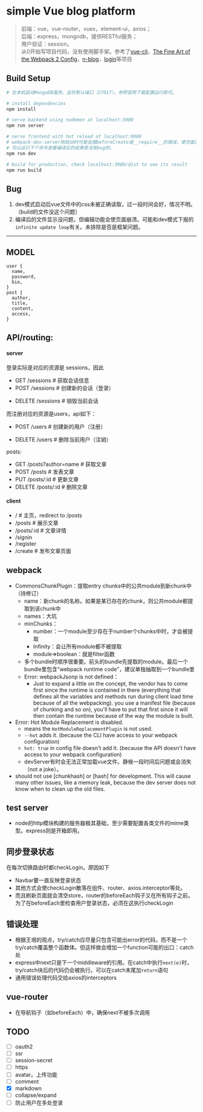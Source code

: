 # simple Vue blog platform

> 前端：vue，vue-router，vuex，element-ui，axios；  
> 后端：express，mongodb，提供RESTful服务；  
> 用户验证：session。  
> 从0开始写项目代码，没有使用脚手架。参考了[vue-cli](https://github.com/vuejs/vue-cli)，[The Fine Art of the Webpack 2 Config](https://blog.flennik.com/the-fine-art-of-the-webpack-2-config-dc4d19d7f172)，[n-blog](https://github.com/nswbmw/N-blog)，[login](https://github.com/Selvin11/login)等项目

## Build Setup

``` bash
# 在本机启动MongoDB服务，监听默认端口（27017）。参照官网下载配置运行即可。

# install dependencies
npm install

# serve backend using nodemon at localhost:3000
npm run server

# serve frontend with hot reload at localhost:9000
# webpack-dev-server刚启动时可能会报beforeCreate或__require__的错误，使页面渲染有些小问题。过会儿就好了。
# 可以运行下个命令查看编译后的结果是没有bug的。
npm run dev

# build for production, check localhost:3000/dist to see its result
npm run build
```

## Bug
1. dev模式启动后vue文件中的css未被正确读取，过一段时间会好，情况不明。（build的文件没这个问题）
2. 编译后的文件显示没问题，但编辑功能会使页面崩溃。可能和dev模式下报的`infinite update loop`有关。未排除是否是框架问题。

---
## MODEL
```
user {
  name,
  password,
  bio,
}
post {
  author,
  title,
  content,
  access,
}
```

## API/routing:
#### server
登录实际是对应的资源是 sessions，因此  
- GET /sessions # 获取会话信息
- POST /sessions # 创建新的会话（登录）
<!-- - PUT /sessions # 更新会话信息 -->
- DELETE /sessions # 销毁当前会话

而注册对应的资源是users，api如下：
<!-- - GET /users # 获取name用户的信息 -->
- POST /users # 创建新的用户（注册）
<!-- - PUT /users # 更新name用户的信息 -->
- DELETE /users # 删除当前用户（注销）

posts:
- GET /posts?author=name # 获取文章
- POST /posts # 发表文章
- PUT /posts/:id # 更新文章
- DELETE /posts/:id # 删除文章

#### client
- / # 主页，redirect to /posts
- /posts # 展示文章
- /posts/:id # 文章详情
- /signin
- /register
- /create # 发布文章页面


## webpack
- CommonsChunkPlugin：提取entry chunks中的公共module到新chunk中（待修订）
  - name：新chunk的名称。如果是某已存在的chunk，则公共module都提取到该chunk中
  - names：大坑
  - minChunks：
    - number：一个module至少存在于number个chunks中时，才会被提取
    - Infinity：会让所有module都不被提取
    - module=>boolean：就是filter函数
  - 多个bundle时顺序很重要。前头的bundle先提取的module。最后一个bundle里包含"webpack runtime code"，建议单独抽取到一个bundle里
  - Error: webpackJsonp is not defined：
    - Just to expand a little on the concept, the vendor has to come first since the runtime is contained in there (everything that defines all the variables and methods run during client load time because of all the webpacking). you use a manifest file (because of chunking and so on), you'll have to put that first since it will then contain the runtime because of the way the module is built.
- Error: Hot Module Replacement is disabled.
  - means the `HotModuleReplacementPlugin` is not used.
  - `--hot` adds it. (because the CLI have access to your webpack configuration)
  - `hot: true` in config file doesn't add it. (because the API doesn't have access to your webpack configuration)
  - devServer有时会无法正常加载vue文件。静候一段时间后问题或会消失（not a joke）。
- should not use [chunkhash] or [hash] for development. This will cause many other issues, like a memory leak, because the dev server does not know when to clean up the old files.


## test server
- node的http模块构建的服务器极其基础，至少需要配置各类文件的mime类型。express则是开箱即用。


## 同步登录状态
在每次切换路由时都checkLogin。原因如下
- Navbar要一直反映登录状态
- 其他方式会使checkLogin散落在组件、router、axios.interceptor等处。
- 而且刷新页面就会清空store，router的beforeEach钩子又在所有钩子之前。为了在beforeEach里检查用户登录状态，必须在这执行checkLogin


## 错误处理
- 根据王垠的观点，try/catch应尽量只包含可能出error的代码，而不是一个try/catch覆盖整个函数体。但这样做会增加一个function可能的出口：catch处
- express中next只是下一个middleware的引用。在catch中执行`next(e)`时，try/catch块后的代码仍会被执行。可以在catch末尾加`return`语句
- 通用错误处理代码交给axios的interceptors


## vue-router
- 在导航钩子（如beforeEach）中，确保next不被多次调用


## TODO
- [ ] oauth2
- [ ] ssr
- [ ] session-secret
- [ ] https
- [ ] avatar。上传功能
- [ ] comment
- [x] markdown
- [ ] collapse/expand
- [ ] 防止用户在多处登录
